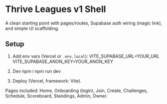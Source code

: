 # Thrive Leagues v1 Shell

A clean starting point with pages/routes, Supabase auth wiring (magic link), and simple UI scaffolding.

## Setup
1) Add env vars (Vercel or `.env.local`):
VITE_SUPABASE_URL=YOUR_URL
VITE_SUPABASE_ANON_KEY=YOUR_ANON_KEY

2) Dev
npm i
npm run dev

3) Deploy (Vercel, framework: Vite).

Pages included: Home, Onboarding (login), Join, Create, Challenges, Schedule, Scoreboard, Standings, Admin, Owner.
